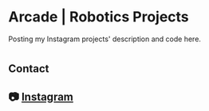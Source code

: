 # Arcade | Robotics Projects
Posting my Instagram projects' description and code here.
#
## Contact
📷 [Instagram](https://www.instagram.com/itsarc4de/)
--